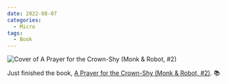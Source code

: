 ```yaml
---
date: 2022-08-07
categories:
  - Micro
tags:
  - Book
---
```


![Cover of A Prayer for the Crown-Shy (Monk & Robot, #2)](https://i.gr-assets.com/images/S/compressed.photo.goodreads.com/books/1631539191l/40864030._SY475_.jpg)

Just finished the book, [A Prayer for the Crown-Shy (Monk & Robot, #2)](https://www.goodreads.com/review/show/4851198220?utm_medium=api&utm_source=rss). 📚